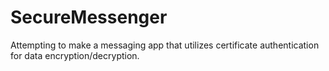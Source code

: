 # SecureMessenger
Attempting to make a messaging app that utilizes certificate authentication for data encryption/decryption.
